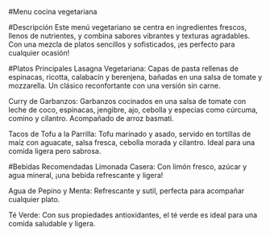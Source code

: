 #Menu cocina vegetariana

#Descripción
Este menú vegetariano se centra en ingredientes frescos, llenos de nutrientes, y combina sabores vibrantes y texturas agradables. Con una mezcla de platos sencillos y sofisticados, ¡es perfecto para cualquier ocasión!

#Platos Principales
Lasagna Vegetariana: Capas de pasta rellenas de espinacas, ricotta, calabacín y berenjena, bañadas en una salsa de tomate y mozzarella. Un clásico reconfortante con una versión sin carne.

Curry de Garbanzos: Garbanzos cocinados en una salsa de tomate con leche de coco, espinacas, jengibre, ajo, cebolla y especias como cúrcuma, comino y cilantro. Acompañado de arroz basmati.

Tacos de Tofu a la Parrilla: Tofu marinado y asado, servido en tortillas de maíz con aguacate, salsa fresca, cebolla morada y cilantro. Ideal para una comida ligera pero sabrosa.

#Bebidas Recomendadas
Limonada Casera: Con limón fresco, azúcar y agua mineral, ¡una bebida refrescante y ligera!

Agua de Pepino y Menta: Refrescante y sutil, perfecta para acompañar cualquier plato.

Té Verde: Con sus propiedades antioxidantes, el té verde es ideal para una comida saludable y ligera.